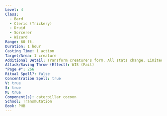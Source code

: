 ```yaml
---
Level: 4
Class:
  - Bard
  - Cleric (Trickery)
  - Druid
  - Sorcerer
  - Wizard
Range: 60 ft.
Duration: 1 hour
Casting Time: 1 action
Target/Area: 1 creature
Additional Detail: Transform creature's form. All stats change. Limited to actions of new form.
Attack/Saving Throw (Effect): WIS (Fail)
"Page #": 266
Ritual Spell?: false
Concentration Spell: true
V: true
S: true
M: true
Component(s): caterpillar cocoon
School: Transmutation
Book: PHB
---
```

